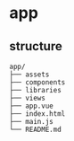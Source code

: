 # app

## structure

```
app/
├── assets
├── components
├── libraries
├── views
├── app.vue
├── index.html
├── main.js
└── README.md
```
